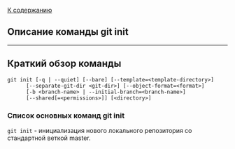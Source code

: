[К содержанию](./README.md)
## Описание команды git init

---

## Краткий обзор команды
```bash=git
git init [-q | --quiet] [--bare] [--template=<template-directory>]
	  [--separate-git-dir <git-dir>] [--object-format=<format>]
	  [-b <branch-name> | --initial-branch=<branch-name>]
	  [--shared[=<permissions>]] [<directory>]
```
### Список основных команд git init

```git init``` - инициализация нового локального репозитория со стандартной веткой master.


 
